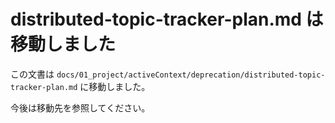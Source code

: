 # distributed-topic-tracker-plan.md は移動しました

この文書は `docs/01_project/activeContext/deprecation/distributed-topic-tracker-plan.md` に移動しました。

今後は移動先を参照してください。
